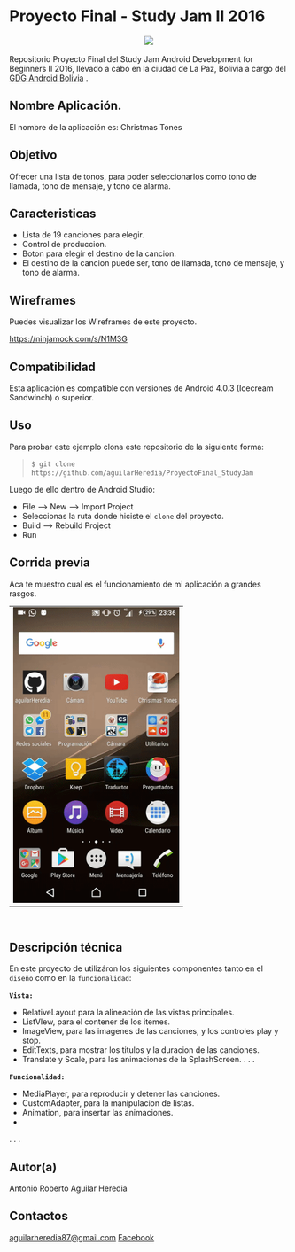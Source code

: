 Proyecto Final - Study Jam II 2016
===
<div align="center">
    <center>
        <img src="http://developerstudyjams.com/images/masthead.png" width="400px"/>
    </center>
</div>

Repositorio Proyecto Final del Study Jam Android Development for Beginners II 2016, llevado a cabo en la ciudad de La Paz, Bolivia a cargo del <a target="_blank" href="http://www.gdg.androidbolivia.com">GDG Android Bolivia</a> .

Nombre Aplicación.
---
El nombre de la aplicación es: Christmas Tones

Objetivo
---
Ofrecer una lista de tonos, para poder seleccionarlos como tono de llamada, tono de mensaje, y tono de alarma.

Caracteristicas
---
* Lista de 19 canciones para elegir.
* Control de produccion.
* Boton para elegir el destino de la cancion.
* El destino de la cancion puede ser, tono de llamada, tono de mensaje, y tono de alarma.

Wireframes
---
Puedes visualizar los Wireframes de este proyecto.

https://ninjamock.com/s/N1M3G

Compatibilidad
---
Esta aplicación es compatible con versiones de Android 4.0.3 (Icecream Sandwinch) o superior.

Uso
---------
Para probar este ejemplo clona este repositorio de la siguiente forma:
>
>     $ git clone https://github.com/aguilarHeredia/ProyectoFinal_StudyJam

Luego de ello dentro de Android Studio:

* File --> New --> Import Project 
* Seleccionas la ruta donde hiciste el `clone` del proyecto.
* Build --> Rebuild Project
* Run 

Corrida previa
---
Aca te muestro cual es el funcionamiento de mi aplicación a grandes rasgos.
<div align="center">
    <center>
        <table border="0">
            <tr>
                <td><img src="/img/im.gif" width="300"></td>
            </tr>
        </table>
    </center>
</div>
<br>

Descripción técnica
---
En este proyecto de utilizáron los siguientes componentes tanto en el `diseño` como en la `funcionalidad`:

**`Vista:`**
* RelativeLayout para la alineación de las vistas principales.
* ListVIew, para el contener de los itemes.
* ImageView, para las imagenes de las canciones, y los controles play y stop.
* EditTexts, para mostrar los titulos y la duracion de las canciones.
* Translate y Scale, para las animaciones de la SplashScreen.
.
.
.

**`Funcionalidad:`**
* MediaPlayer, para reproducir y detener las canciones.
* CustomAdapter, para la manipulacion de listas.
* Animation, para insertar las animaciones.
*
.
.
.

Autor(a)
---
Antonio Roberto Aguilar Heredia

Contactos
---
aguilarheredia87@gmail.com
[Facebook](https://www.facebook.com/aguilarheredia) <br>
